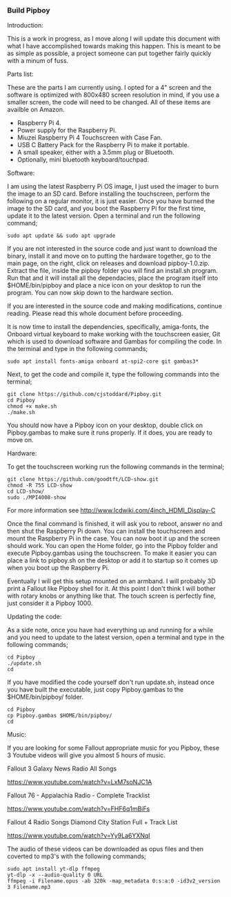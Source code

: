 ### Build Pipboy

Introduction:

This is a work in progress, as I move along I will update this document with what I have accomplished towards making this happen. This is meant to be as simple as possible, a project someone can put together fairly quickly with a minum of fuss.

Parts list:

These are the parts I am currently using. I opted for a 4" screen and the software is optimized with 800x480 screen resolution in mind, if you use a smaller screen, the code will need to be changed. All of these items are availble on Amazon.

- Raspberry Pi 4.
- Power supply for the Raspberry Pi.
- Miuzei Raspberry Pi 4 Touchscreen with Case Fan.
- USB C Battery Pack for the Raspberry Pi to make it portable.
- A small speaker, either with a 3.5mm plug or Bluetooth.
- Optionally, mini bluetooth keyboard/touchpad.

Software:

I am using the latest Raspberry Pi OS image, I just used the imager to burn the image to an SD card. Before installing the touchscreen, perform the following on a regular monitor, it is just easier. Once you have burned the image to the SD card, and you boot the Raspberry Pi for the first time, update it to the latest version. Open a terminal and run the following command;

```
sudo apt update && sudo apt upgrade
```

If you are not interested in the source code and just want to download the binary, install it and move on to putting the hardware together, go to the main page, on the right, click on releases and download pipboy-1.0.zip. Extract the file, inside the pipboy folder you will find an install.sh program. Run that and it will install all the dependacies, place the program itself into $HOME/bin/pipboy and place a nice icon on your desktop to run the program. You can now skip down to the hardware section.

If you are interested in the source code and making modifications, continue reading. Please read this whole document before proceeding.

It is now time to install the dependencies, specifically, amiga-fonts, the Onboard virtual keyboard to make working with the touchscreen easier, Git which is used to download software and Gambas for compiling the code. In the terminal and type in the following commands;

```
sudo apt install fonts-amiga onboard at-spi2-core git gambas3*
```

Next, to get the code and compile it, type the following commands into the terminal;

```
git clone https://github.com/cjstoddard/Pipboy.git
cd Pipboy
chmod +x make.sh
./make.sh
```
You should now have a Pipboy icon on your desktop, double click on Pipboy.gambas to make sure it runs properly. If it does, you are ready to move on.

Hardware:

To get the touchscreen working run the following commands in the terminal;

```
git clone https://github.com/goodtft/LCD-show.git
chmod -R 755 LCD-show
cd LCD-show/
sudo ./MPI4008-show
```
For more information see http://www.lcdwiki.com/4inch_HDMI_Display-C

Once the final command is finished, it will ask you to reboot, answer no and then shut the Raspberry Pi down. You can install the touchscreen and mount the Raspberry Pi in the case. You can now boot it up and the screen should work. You can open the Home folder, go into the Pipboy folder and execute Pipboy.gambas using the touchscreen. To make it easier you can place a link to pipboy.sh on the desktop or add it to startup so it comes up when you boot up the Raspberry Pi.

Eventually I will get this setup mounted on an armband. I will probably 3D print a Fallout like Pipboy shell for it. At this point I don't think I will bother with rotary knobs or anything like that. The touch screen is perfectly fine, just consider it a Pipboy 1000.

Updating the code:

As a side note, once you have had everything up and running for a while and you need to update to the latest version, open a terminal and type in the following commands;

```
cd Pipboy
./update.sh
cd
```

If you have modified the code yourself don't run update.sh, instead once you have built the executable, just copy Pipboy.gambas to the $HOME/bin/pipboy/ folder.

```
cd Pipboy
cp Pipboy.gambas $HOME/bin/pipboy/
cd
```

Music:

If you are looking for some Fallout appropriate music for you Pipboy, these 3 Youtube videos will give you almost 5 hours of music.

Fallout 3 Galaxy News Radio All Songs

https://www.youtube.com/watch?v=LxM7soNJC1A

Fallout 76 - Appalachia Radio - Complete Tracklist

https://www.youtube.com/watch?v=FHF6q1mBiFs

Fallout 4 Radio Songs Diamond City Station Full + Track List

https://www.youtube.com/watch?v=Yy9La6YXNqI

The audio of these videos can be downloaded as opus files and then coverted to mp3's with the following commands;

```
sudo apt install yt-dlp ffmpeg
yt-dlp -x --audio-quality 0 URL
ffmpeg -i Filename.opus -ab 320k -map_metadata 0:s:a:0 -id3v2_version 3 Filename.mp3
```
